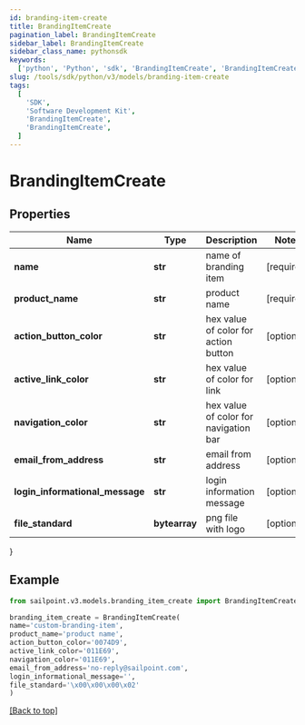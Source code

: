 ```yaml
---
id: branding-item-create
title: BrandingItemCreate
pagination_label: BrandingItemCreate
sidebar_label: BrandingItemCreate
sidebar_class_name: pythonsdk
keywords:
  ['python', 'Python', 'sdk', 'BrandingItemCreate', 'BrandingItemCreate']
slug: /tools/sdk/python/v3/models/branding-item-create
tags:
  [
    'SDK',
    'Software Development Kit',
    'BrandingItemCreate',
    'BrandingItemCreate',
  ]
---
```


# BrandingItemCreate

## Properties

| Name | Type | Description | Notes |
| --- | --- | --- | --- |
| **name** | **str** | name of branding item | [required] |
| **product_name** | **str** | product name | [required] |
| **action_button_color** | **str** | hex value of color for action button | [optional] |
| **active_link_color** | **str** | hex value of color for link | [optional] |
| **navigation_color** | **str** | hex value of color for navigation bar | [optional] |
| **email_from_address** | **str** | email from address | [optional] |
| **login_informational_message** | **str** | login information message | [optional] |
| **file_standard** | **bytearray** | png file with logo | [optional] |

}

## Example

```python
from sailpoint.v3.models.branding_item_create import BrandingItemCreate

branding_item_create = BrandingItemCreate(
name='custom-branding-item',
product_name='product name',
action_button_color='0074D9',
active_link_color='011E69',
navigation_color='011E69',
email_from_address='no-reply@sailpoint.com',
login_informational_message='',
file_standard='\x00\x00\x00\x02'
)

```

[[Back to top]](#)
